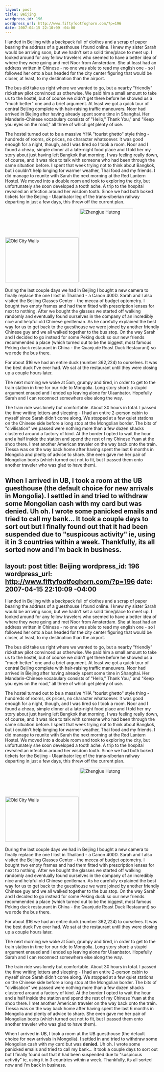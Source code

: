 ```yaml
--- 
layout: post
title: Beijing
wordpress_id: 196
wordpress_url: http://www.fiftyfootfoghorn.com/?p=196
date: 2007-04-15 22:10:09 -04:00
---
```

I landed in Beijing with a backpack full of clothes and a scrap of paper bearing the address of a guesthouse I found online. I knew my sister Sarah would be arriving soon, but we hadn't set a solid time/place to meet up. I looked around for any fellow travelers who seemed to have a better idea of where they were going and met Noor from Amsterdam. She at least had an address written in Chinese - no one was able to read my english one - so I followed her onto a bus headed for the city center figuring that would be closer, at least, to my destination than the airport.

The bus <i>did</i> take us right where we wanted to go, but a nearby "friendly" rickshaw pilot convinced us otherwise. We paid him a small amount to take us to the hostel, but of course we didn't get there before he showed us a "much better" one and a brief argument. At least we got a quick tour of central Beijing complete with hair-raising traffic maneuvers. Noor had arrived in Biejing after having already spent some time in Shanghai. Her Mandarin-Chinese vocabulary consists of "Hello," Thank You," and "Keep you eyes on the road," all three of which get plenty of use.

The hostel turned out to be a massive YHA "tourist ghetto" style thing - hundreds of rooms, ok prices, no character whatsoever. It was good enough for a night, though, and I was tired so I took a room. Noor and I found a cheap, simple dinner at a late-night food place and I told her my story about just having left Bangkok that morning. I was feeling really down, of course, and it was nice to talk with someone who had been through the same situation before. I spent that week trying not to think about Bangkok, but i couldn't help longing for warmer weather, Thai food and my friends. I did manage to reunite with Sarah the next morning at the Red Lantern Hostel. We moved into a double room and took to exploring the city, but unfortunately she soon developed a tooth ache. A trip to the hospital revealed an infection around her wisdom tooth. Since we had both boked tickets for the Beijing - Ulaanbator leg of the trans-siberian railway departing in just a few days, this threw off the current plan.

<a href="http://flickr.com/photos/fiftyfeet/462565032"><img src="http://farm1.static.flickr.com/202/462565032_c0b8f8ebb0_m.jpg" width="240" height="146" alt="Old City Walls" border="0" /></a> <a href="http://flickr.com/photos/fiftyfeet/462532128"><img src="http://farm1.static.flickr.com/252/462532128_427e975a3c_m.jpg" width="174" height="240" alt="Zhengjue Hutong" border="0" /></a> 

During the last couple days we had in Beijing I bought a new camera to finally replace the one I lost in Thailand - a Canon 400D. Sarah and I also visited the Beijing Glasses Center - the mecca of budget optometry. I bought two empty frames and had them fitted with prescription lenses for next to nothing. After we bought the glasses we started off walking randomly and eventually found ourselves in the company of an incredibly nice and helpful old Chinese gentleman. As he carefully explained the best way for us to get back to the guesthouse we were joined by another friendly Chinese guy and we all walked together to the bus stop. On the way Sarah and I decided to go instead for some Peking duck so our new friends recommended a place (which turned out to be the biggest, most famous Peking duck restaurant in China - the Quanjude Roast Duck Restaurant) so we rode the bus there.

For about $16 we had an entire duck (number 362,224) to ourselves. It was the best duck I've ever had. We sat at the restaurant until they were closing up a couple hours later.

The next morning we woke at 5am, grumpy and tired, in order to get to the train station in time for our ride to Mongolia. Long story short: a stupid argument ensued and I ended up leaving alone for Ulaanbator. Hopefully Sarah and I can reconnect somewhere else along the way.

The train ride was lonely but comfortable. About 30 hours in total. I passed the time writing letters and sleeping - I had an entire 2-person cabin to myself since Sarah didn't come along. We stopped at a few quiet stations on the Chinese side before a long stop at the Mongolian border. The bits of "civilisation" we passed were nothing more than a few dozen shacks clustered around a factory of kind. At the border I opted to wait the hour and a half inside the station and spend the rest of my Chinese Yuan at the shop there. I met another American traveler on the way back onto the train. Tressa was on the way back home after having spent the last 6 months in Mongolia and plenty of advice to share. She even gave me her pair of Mongolian boots (which turned out not to fit, but I passed them onto another traveler who was glad to have them).

When I arrived in UB, I took a room at the UB guesthouse (the default choice for new arrivals in Mongolia). I settled in and tried to withdraw some Mongolian cash with my card but was <b>denied</b>. Uh oh. I wrote some panicked emails and tried to call my bank... It took a couple days to sort out but I finally found out that it had been suspended due to "suspicous activity" ie, using it in 3 countries within a week. Thankfully, its all sorted now and I'm back in business.
--- 
layout: post
title: Beijing
wordpress_id: 196
wordpress_url: http://www.fiftyfootfoghorn.com/?p=196
date: 2007-04-15 22:10:09 -04:00
---
I landed in Beijing with a backpack full of clothes and a scrap of paper bearing the address of a guesthouse I found online. I knew my sister Sarah would be arriving soon, but we hadn't set a solid time/place to meet up. I looked around for any fellow travelers who seemed to have a better idea of where they were going and met Noor from Amsterdam. She at least had an address written in Chinese - no one was able to read my english one - so I followed her onto a bus headed for the city center figuring that would be closer, at least, to my destination than the airport.

The bus <i>did</i> take us right where we wanted to go, but a nearby "friendly" rickshaw pilot convinced us otherwise. We paid him a small amount to take us to the hostel, but of course we didn't get there before he showed us a "much better" one and a brief argument. At least we got a quick tour of central Beijing complete with hair-raising traffic maneuvers. Noor had arrived in Biejing after having already spent some time in Shanghai. Her Mandarin-Chinese vocabulary consists of "Hello," Thank You," and "Keep you eyes on the road," all three of which get plenty of use.

The hostel turned out to be a massive YHA "tourist ghetto" style thing - hundreds of rooms, ok prices, no character whatsoever. It was good enough for a night, though, and I was tired so I took a room. Noor and I found a cheap, simple dinner at a late-night food place and I told her my story about just having left Bangkok that morning. I was feeling really down, of course, and it was nice to talk with someone who had been through the same situation before. I spent that week trying not to think about Bangkok, but i couldn't help longing for warmer weather, Thai food and my friends. I did manage to reunite with Sarah the next morning at the Red Lantern Hostel. We moved into a double room and took to exploring the city, but unfortunately she soon developed a tooth ache. A trip to the hospital revealed an infection around her wisdom tooth. Since we had both boked tickets for the Beijing - Ulaanbator leg of the trans-siberian railway departing in just a few days, this threw off the current plan.

<a href="http://flickr.com/photos/fiftyfeet/462565032"><img src="http://farm1.static.flickr.com/202/462565032_c0b8f8ebb0_m.jpg" width="240" height="146" alt="Old City Walls" border="0" /></a> <a href="http://flickr.com/photos/fiftyfeet/462532128"><img src="http://farm1.static.flickr.com/252/462532128_427e975a3c_m.jpg" width="174" height="240" alt="Zhengjue Hutong" border="0" /></a> 

During the last couple days we had in Beijing I bought a new camera to finally replace the one I lost in Thailand - a Canon 400D. Sarah and I also visited the Beijing Glasses Center - the mecca of budget optometry. I bought two empty frames and had them fitted with prescription lenses for next to nothing. After we bought the glasses we started off walking randomly and eventually found ourselves in the company of an incredibly nice and helpful old Chinese gentleman. As he carefully explained the best way for us to get back to the guesthouse we were joined by another friendly Chinese guy and we all walked together to the bus stop. On the way Sarah and I decided to go instead for some Peking duck so our new friends recommended a place (which turned out to be the biggest, most famous Peking duck restaurant in China - the Quanjude Roast Duck Restaurant) so we rode the bus there.

For about $16 we had an entire duck (number 362,224) to ourselves. It was the best duck I've ever had. We sat at the restaurant until they were closing up a couple hours later.

The next morning we woke at 5am, grumpy and tired, in order to get to the train station in time for our ride to Mongolia. Long story short: a stupid argument ensued and I ended up leaving alone for Ulaanbator. Hopefully Sarah and I can reconnect somewhere else along the way.

The train ride was lonely but comfortable. About 30 hours in total. I passed the time writing letters and sleeping - I had an entire 2-person cabin to myself since Sarah didn't come along. We stopped at a few quiet stations on the Chinese side before a long stop at the Mongolian border. The bits of "civilisation" we passed were nothing more than a few dozen shacks clustered around a factory of kind. At the border I opted to wait the hour and a half inside the station and spend the rest of my Chinese Yuan at the shop there. I met another American traveler on the way back onto the train. Tressa was on the way back home after having spent the last 6 months in Mongolia and plenty of advice to share. She even gave me her pair of Mongolian boots (which turned out not to fit, but I passed them onto another traveler who was glad to have them).

When I arrived in UB, I took a room at the UB guesthouse (the default choice for new arrivals in Mongolia). I settled in and tried to withdraw some Mongolian cash with my card but was <b>denied</b>. Uh oh. I wrote some panicked emails and tried to call my bank... It took a couple days to sort out but I finally found out that it had been suspended due to "suspicous activity" ie, using it in 3 countries within a week. Thankfully, its all sorted now and I'm back in business.
